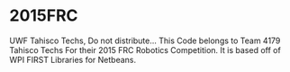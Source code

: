 # 2015FRC
UWF Tahisco Techs, Do not distribute...
This Code belongs to Team 4179 Tahisco Techs For their 2015 FRC Robotics Competition. It is based off of WPI FIRST Libraries for Netbeans.
